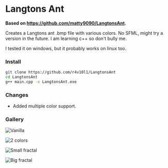 # Langtons Ant
**Based on https://github.com/matty9090/LangtonsAnt.**

Creates a Langtons ant .bmp file with various colors. No SFML, might try a version in the future. I am learning c++ so don't bully me.

I tested it on windows, but it probably works on linux too.

### Install
```bash
git clone https://github.com/r4v10l1/LangtonsAnt
cd LangtonsAnt
g++ main.cpp -o LangtonsAnt.exe
```

### Changes
* Added multiple color support.

### Gallery
 ![Vanilla](https://raw.githubusercontent.com/r4v10l1/LangtonsAnt/main/Gallery/vanilla.bmp)

![2 colors](https://raw.githubusercontent.com/r4v10l1/LangtonsAnt/main/Gallery/Custom1.bmp)

![Small fractal](https://raw.githubusercontent.com/r4v10l1/LangtonsAnt/main/Gallery/fractal_small.bmp)

![Big fractal](https://raw.githubusercontent.com/r4v10l1/LangtonsAnt/main/Gallery/fractal_big.bmp)
